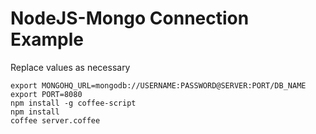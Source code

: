 # NodeJS-Mongo Connection Example

Replace values as necessary

    export MONGOHQ_URL=mongodb://USERNAME:PASSWORD@SERVER:PORT/DB_NAME
    export PORT=8080
    npm install -g coffee-script
    npm install
    coffee server.coffee
